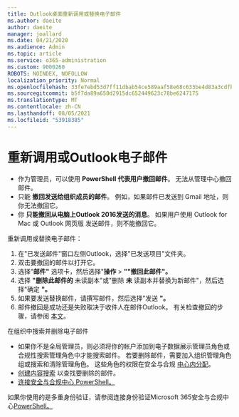 ```yaml
---
title: Outlook桌面重新调用或替换电子邮件
ms.author: daeite
author: daeite
manager: joallard
ms.date: 04/21/2020
ms.audience: Admin
ms.topic: article
ms.service: o365-administration
ms.custom: 9000260
ROBOTS: NOINDEX, NOFOLLOW
localization_priority: Normal
ms.openlocfilehash: 33fe7ebd53d7ff11dbab54ce589aaf58e68c633be4d83a3cdfb00edc7752430e
ms.sourcegitcommit: b5f7da89a650d2915dc652449623c78be6247175
ms.translationtype: MT
ms.contentlocale: zh-CN
ms.lasthandoff: 08/05/2021
ms.locfileid: "53918385"
---
```

# <a name="recall-or-replace-an-outlook-email-message"></a>重新调用或Outlook电子邮件

- 作为管理员，可以使用 **PowerShell 代表用户撤回邮件**。 无法从管理中心撤回邮件。
- 只能 **撤回发送给组织成员的邮件**。 例如，如果邮件已发送到 Gmail 地址，则你无法撤回它。
- 你 **只能撤回从电脑上Outlook 2016发送的消息**。 如果用户使用 Outlook for Mac 或 Outlook 网页版 发送邮件，则不能撤回它。

重新调用或替换电子邮件：

1. 在"已发送邮件"窗口左侧Outlook，选择"已发送项目"文件夹。
1. 双击要撤回的邮件以打开它。
1. 选择"**邮件"** 选项卡，然后选择"**操作**  >  **""撤回此邮件"。**
1. 选择 **"删除此邮件的** 未读副本"或"删除 **未** 读副本并替换为新邮件"，然后选择"确定 **"。**
1. 如果要发送替换邮件，请撰写邮件，然后选择"发送 **"。**
1. 邮件撤回是成功还是失败取决于收件人在邮件Outlook。 有关检查撤回的步骤，请参阅 [本文](https://support.office.com/article/35027f88-d655-4554-b4f8-6c0729a723a0)。

在组织中搜索并删除电子邮件

- 如果你不是全局管理员，则必须将你的帐户添加到电子数据展示管理员角色或合规性搜索管理角色中才能搜索邮件。 若要删除邮件，需要加入组织管理角色组或搜索和清除管理角色。 这些角色的权限在安全与合规 [中心内分配](https://go.microsoft.com/fwlink/?linkid=2083731)。
- [创建内容搜索](https://docs.microsoft.com/microsoft-365/compliance/content-search) 以查找要删除的邮件。
- [连接安全与合规中心 PowerShell。](https://docs.microsoft.com/powershell/exchange/office-365-scc/connect-to-scc-powershell/connect-to-scc-powershell?view=exchange-ps)

如果你使用的是多重身份验证，请参阅连接身份验证Microsoft 365安全与合规中心[PowerShell。](https://docs.microsoft.com/powershell/exchange/office-365-scc/connect-to-scc-powershell/mfa-connect-to-scc-powershell?view=exchange-ps)